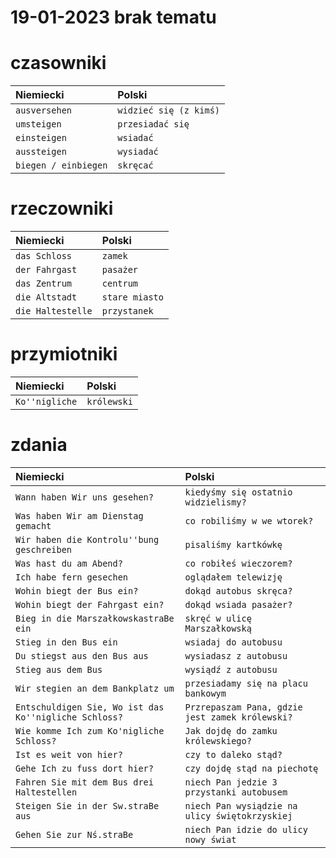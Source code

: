 # 19-01-2023 brak tematu

# czasowniki

| Niemiecki                 | Polski                        |
| :---                      | :---                          |
| `ausversehen`				| `widzieć się (z kimś)`		|
| `umsteigen`				| `przesiadać się`				|
| `einsteigen`				| `wsiadać`						|
| `aussteigen`				| `wysiadać`					|
| `biegen / einbiegen`		| `skręcać`						|

# rzeczowniki

| Niemiecki                 | Polski                        |
| :---                      | :---                          |
| `das Schloss`				| `zamek`						|
| `der Fahrgast`			| `pasażer`						|
| `das Zentrum`				| `centrum`						|
| `die Altstadt`			| `stare miasto`				|
| `die Haltestelle`			| `przystanek`					|

# przymiotniki

| Niemiecki                 | Polski                        |
| :---                      | :---                          |
| `Ko''nigliche`			| `królewski`					|

# zdania

| Niemiecki                                                 | Polski                                            |
| :---                                                      | :---                                              |
| `Wann haben Wir uns gesehen?`                             | `kiedyśmy się ostatnio widzielismy?`              |
| `Was haben Wir am Dienstag gemacht`                       | `co robiliśmy w we wtorek?`                       |
| `Wir haben die Kontrolu''bung geschreiben`                | `pisaliśmy kartkówkę`                             |
| `Was hast du am Abend?`                                   | `co robiłeś wieczorem?`                           |
| `Ich habe fern gesechen`                                  | `oglądałem telewizję`                             |
| `Wohin biegt der Bus ein?`                                | `dokąd autobus skręca?`                           |
| `Wohin biegt der Fahrgast ein?`                           | `dokąd wsiada pasażer?`                           |
| `Bieg in die MarszałkowskastraBe ein`                     | `skręć w ulicę Marszałkowską`                     |
| `Stieg in den Bus ein`                                    | `wsiadaj do autobusu`                             |
| `Du stiegst aus den Bus aus`                              | `wysiadasz z autobusu`                            |
| `Stieg aus dem Bus`                                       | `wysiądź z autobusu`                              |
| `Wir stegien an dem Bankplatz um`                         | `przesiadamy się na placu bankowym`               |
| `Entschuldigen Sie, Wo ist das Ko''nigliche Schloss?`     | `Przrepaszam Pana, gdzie jest zamek królewski?`   |
| `Wie komme Ich zum Ko'nigliche Schloss?`                  | `Jak dojdę do zamku królewskiego?`                |
| `Ist es weit von hier?`                                   | `czy to daleko stąd?`                             |
| `Gehe Ich zu fuss dort hier?`	                            | `czy dojdę stąd na piechotę`                      |
| `Fahren Sie mit dem Bus drei Haltestellen`                | `niech Pan jedzie 3 przystanki autobusem`         |
| `Steigen Sie in der Sw.straBe aus`                        | `niech Pan wysiądzie na ulicy świętokrzyskiej`    |
| `Gehen Sie zur Nś.straBe`	                                | `niech Pan idzie do ulicy nowy świat`             |